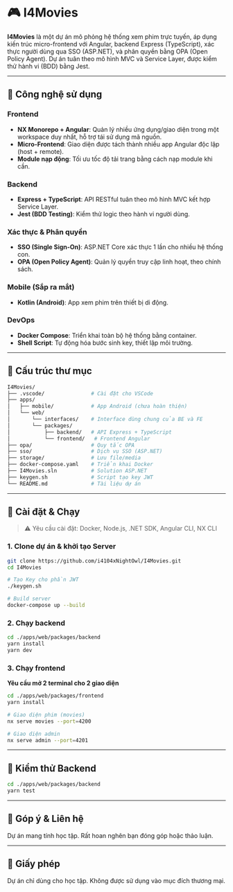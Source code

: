 # 🎮 I4Movies

**I4Movies** là một dự án mô phỏng hệ thống xem phim trực tuyến, áp dụng kiến trúc micro-frontend với Angular, backend Express (TypeScript), xác thực người dùng qua SSO (ASP.NET), và phân quyền bằng OPA (Open Policy Agent). Dự án tuân theo mô hình MVC và Service Layer, được kiểm thử hành vi (BDD) bằng Jest.

---

## 🚀 Công nghệ sử dụng

### Frontend

* **NX Monorepo + Angular**: Quản lý nhiều ứng dụng/giao diện trong một workspace duy nhất, hỗ trợ tái sử dụng mã nguồn.
* **Micro-Frontend**: Giao diện được tách thành nhiều app Angular độc lập (host + remote).
* **Module nạp động**: Tối ưu tốc độ tải trang bằng cách nạp module khi cần.

### Backend

* **Express + TypeScript**: API RESTful tuân theo mô hình MVC kết hợp Service Layer.
* **Jest (BDD Testing)**: Kiểm thử logic theo hành vi người dùng.

### Xác thực & Phân quyền

* **SSO (Single Sign-On)**: ASP.NET Core xác thực 1 lần cho nhiều hệ thống con.
* **OPA (Open Policy Agent)**: Quản lý quyền truy cập linh hoạt, theo chính sách.

### Mobile (Sắp ra mắt)

* **Kotlin (Android)**: App xem phim trên thiết bị di động.

### DevOps

* **Docker Compose**: Triển khai toàn bộ hệ thống bằng container.
* **Shell Script**: Tự động hóa bước sinh key, thiết lập môi trường.

---

## 📁 Cấu trúc thư mục

```bash
I4Movies/
├── .vscode/               # Cài đặt cho VSCode
├── apps/
│   ├── mobile/            # App Android (chưa hoàn thiện)
│   └── web/
│       └── interfaces/    # Interface dùng chung của BE và FE
│       └── packages/
│           ├── backend/   # API Express + TypeScript
│           └── frontend/   # Frontend Angular
├── opa/                   # Quy tắc OPA
├── sso/                   # Dịch vụ SSO (ASP.NET)
├── storage/               # Lưu file/media
├── docker-compose.yaml    # Triển khai Docker
├── I4Movies.sln           # Solution ASP.NET
├── keygen.sh              # Script tạo key JWT
└── README.md              # Tài liệu dự án
```

---

## 🧪 Cài đặt & Chạy
> ⚠️ Yêu cầu cài đặt: Docker, Node.js, .NET SDK, Angular CLI, NX CLI

### 1. Clone dự án & khởi tạo Server

```bash
git clone https://github.com/i4104xNightOwl/I4Movies.git
cd I4Movies

# Tạo Key cho phần JWT
./keygen.sh

# Build server
docker-compose up --build
```

### 2. Chạy backend

```bash
cd ./apps/web/packages/backend
yarn install
yarn dev
```

### 3. Chạy frontend

**Yêu cầu mở 2 terminal cho 2 giao diện**

```bash
cd ./apps/web/packages/frontend
yarn install
```

```bash
# Giao diện phim (movies)
nx serve movies --port=4200
```

```bash
# Giao diện admin
nx serve admin --port=4201
```

---

## 🔧 Kiểm thử Backend

```bash
cd ./apps/web/packages/backend
yarn test
```

---

## 💌 Góp ý & Liên hệ

Dự án mang tính học tập. Rất hoan nghên bạn đóng góp hoặc thảo luận.

---

## 📄 Giấy phép

Dự án chỉ dùng cho học tập. Không được sử dụng vào mục đích thương mại.
